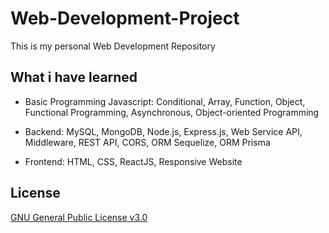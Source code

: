 # Web-Development-Project
This is my personal Web Development Repository

## What i have learned

- Basic Programming Javascript: Conditional, Array, Function, Object, Functional Programming, Asynchronous, Object-oriented Programming

- Backend: MySQL, MongoDB, Node.js, Express.js, Web Service API, Middleware, REST API, CORS, ORM Sequelize, ORM Prisma
  
- Frontend: HTML, CSS, ReactJS, Responsive Website

## License
[GNU General Public License v3.0](https://choosealicense.com/licenses/gpl-3.0/)
